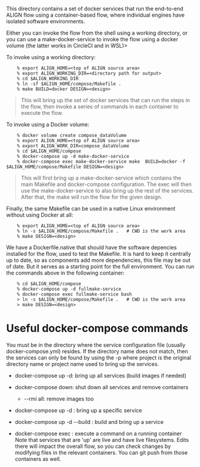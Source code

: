 This directory contains a set of docker services that run the
end-to-end ALIGN flow using a container-based flow, where individual
engines have isolated software environments.

Either you can invoke the flow from the shell using a working
directory, or you can use a make-docker-service to invoke the flow
using a docker volume (the latter works in CircleCI and in WSL)>

To invoke using a working directory:

		% export ALIGN_HOME=<top of ALIGN source area>
		% export ALIGN_WORKING_DIR=<directory path for output>
		% cd $ALIGN_WORKING_DIR
		% ln -sf $ALIGN_HOME/compose/Makefile .
		% make BUILD=docker DESIGN=<design>

> This will bring up the set of docker services that can run the steps
> in the flow, then invoke a series of commands in each container to
> execute the flow.

To invoke using a Docker volume:

		% docker volume create compose_dataVolume
		% export ALIGN_HOME=<top of ALIGN source area>
		% export ALIGN_WORK_DIR=compose_dataVolume
		% cd $ALIGN_HOME/compose
		% docker-compose up -d make-docker-service
		% docker-compose exec make-docker-service make  BUILD=docker -f $ALIGN_HOME/compose/Makefile DESIGN=<design>

> This will first bring up a make-docker-service which contains the
> main Makefile and docker-compose configuration.  The exec will then
> use the make-docker-service to also bring up the rest of the
> services.  After that, the make will run the flow for the given design.

Finally, the same Makefile can be used in a native Linux environment without using Docker at all:		
	
		% export ALIGN_HOME=<top of ALIGN source area>
		% ln -s $ALIGN_HOME/compose/Makefile .   # CWD is the work area
		% make DESIGN=<design>
		
We have a Dockerfile.native that should have the software depencies installed for the flow, used to test the Makefile.  It is hard to keep it centrally up to date, so as components add more dependencies, this file may be out of date.  But it serves as a starting point for the full environment.  You can run the commands above in the following container:
	
		% cd $ALIGN_HOME/compose
		% docker-compose up -d fullmake-service
		% docker-compose exec fullmake-service bash
		> ln -s $ALIGN_HOME/compose/Makefile .   # CWD is the work area
		> make DESIGN=<design>
		

# Useful docker-compose commands

You must be in the directory where the service configuration file
(usually docker-compose.yml) resides.  If the directory name does not
match, then the services can only be found by using the -p <project>
where project is the original directory name or project name used to
bring up the services.

- docker-compose up -d:  bring up all services (build images if needed)
  
- docker-compose down:  shut down all services and remove containers
     - --rmi all: remove images too
	
- docker-compose up -d <service>:  bring up a specific service
  
- docker-compose up -d --build <service>:  build and bring up a service
  
- docker-compose exec <service> <command>:  execute a command on a running container
Note that services that are 'up' are live and have live filesystems.
Edits there will impact the overall flow, so you can check changes by
modifying files in the relevant containers.  You can git push from
those containers as well.
